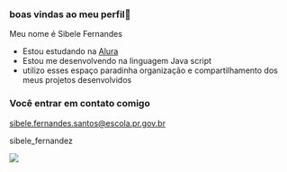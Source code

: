 ### boas vindas ao meu perfil💙
  
Meu nome é Sibele Fernandes 

- Estou estudando na [Alura](https://www.alura.com.br)
- Estou me desenvolvendo na linguagem Java script
- utilizo esses espaço paradinha organização e compartilhamento dos meus projetos desenvolvidos 

### Você entrar em contato comigo 

sibele.fernandes.santos@escola.pr.gov.br

sibele_fernandez

![](https://media1.tenor.com/m/opEBWw0uddoAAAAC/umm.gif)


